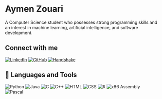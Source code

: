 # Aymen Zouari

A Computer Science student who possesses strong programming skills and an interest in machine learning, artificial intelligence, and software development.

## Connect with me

[![LinkedIn][1.1]][1] [![GitHub][2.1]][2] [![Handshake][3.1]][3]

[1.1]: https://cloud.githubusercontent.com/assets/17016297/18839848/0fc7e74e-83d2-11e6-8c6a-277fc9d6e067.png
[2.1]: https://i.imgur.com/9I6NRUm.png (GitHub icon without padding)
[3.1]: https://i.imgur.com/31PwVMs.png (Handshake icon)
[1]: https://www.linkedin.com/in/aymen-zouari-622377236/
[2]: https://github.com/Az0202/Aymen-Zouari
[3]: https://app.joinhandshake.com/stu/users/49753127



## 🧰 Languages and Tools

![Python](https://img.shields.io/badge/Code-Python-informational?style=flat&logo=python&logoColor=white&color=2bbc8a)
![Java](https://img.shields.io/badge/Code-Java-informational?style=flat&logo=java&logoColor=white&color=2bbc8a)
![C](https://img.shields.io/badge/Code-C-informational?style=flat&logo=c&logoColor=white&color=2bbc8a)
![C++](https://img.shields.io/badge/Code-C++-informational?style=flat&logo=cplusplus&logoColor=white&color=2bbc8a)
![HTML](https://img.shields.io/badge/Code-HTML-informational?style=flat&logo=html5&logoColor=white&color=2bbc8a)
![CSS](https://img.shields.io/badge/Code-CSS-informational?style=flat&logo=css3&logoColor=white&color=2bbc8a)
![R](https://img.shields.io/badge/Code-R-informational?style=flat&logo=r&logoColor=white&color=2bbc8a)
![x86 Assembly](https://img.shields.io/badge/Code-x86_Assembly-informational?style=flat&logoColor=white&color=2bbc8a)
![Pascal](https://img.shields.io/badge/Code-Pascal-informational?style=flat&logoColor=white&color=2bbc8a)
